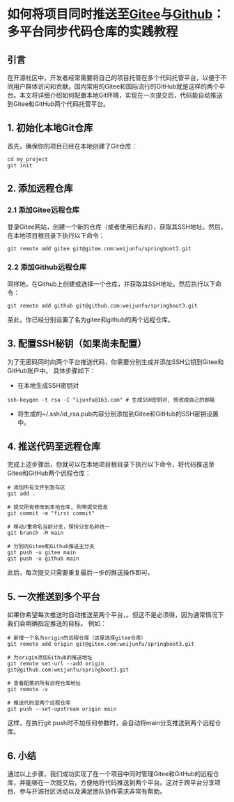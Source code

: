 
# 如何将项目同时推送至[Gitee](https://www.gitee.com)与[Github](https://www.github.com)：多平台同步代码仓库的实践教程

## 引言
在开源社区中，开发者经常需要将自己的项目托管在多个代码托管平台，以便于不同用户群体访问和贡献。国内常用的Gitee和国际流行的GitHub就是这样的两个平台。本文将详细介绍如何配置本地Git环境，实现在一次提交后，代码能自动推送到Gitee和GitHub两个代码托管平台。

## 1. 初始化本地Git仓库
首先，确保你的项目已经在本地创建了Git仓库：
```shell
cd my_project
git init
```

## 2. 添加远程仓库

### 2.1 添加Gitee远程仓库
登录Gitee网站，创建一个新的仓库（或者使用已有的），获取其SSH地址。然后，在本地项目根目录下执行以下命令：
```shell
git remote add gitee git@gitee.com:weijunfu/springboot3.git
```

### 2.2 添加Github远程仓库
同样地，在Github上创建或选择一个仓库，并获取其SSH地址。然后执行以下命令：
```shell
git remote add github git@github.com:weijunfu/springboot3.git
```

至此，你已经分别设置了名为gitee和github的两个远程仓库。

## 3. 配置SSH秘钥（如果尚未配置）

为了无密码同时向两个平台推送代码，你需要分别生成并添加SSH公钥到Gitee和GitHub账户中。
具体步骤如下：
+ 在本地生成SSH密钥对
```shell
ssh-keygen -t rsa -C "ijunfu@163.com" # 生成SSH密钥对, 修改成自己的邮箱
```
+ 将生成的~/.ssh/id_rsa.pub内容分别添加到Gitee和GitHub的SSH密钥设置中。

## 4. 推送代码至远程仓库
完成上述步骤后，你就可以在本地项目根目录下执行以下命令，将代码推送至Gitee和GitHub两个远程仓库：
```shell
# 添加所有文件到暂存区
git add .

# 提交所有修改到本地仓库, 附带提交信息
git commit -m "first commit"

# 移动/重命名当前分支，保持分支名称统一
git branch -M main

# 分别向Gitee和Github推送主分支
git push -u gitee main
git push -u github main
```

此后，每次提交只需要重复最后一步的推送操作即可。

## 5. 一次推送到多个平台
如果你希望每次推送时自动推送至两个平台，。但这不是必须得，因为通常情况下我们会明确指定推送的目标。
例如：
```shell
# 新增一个名为origin的远程仓库（这里选择gitee仓库）
git remote add origin git@gitee.com:weijunfu/springboot3.git

# 为origin添加Github的推送地址
git remote set-url --add origin git@github.com:weijunfu/springboot3.git

# 查看配置的所有远程仓库地址
git remote -v

# 推送代码至两个远程仓库
git push --set-upstream origin main
```
这样，在执行git push时不加任何参数时，会自动将main分支推送到两个远程仓库。

## 6. 小结
通过以上步骤，我们成功实现了在一个项目中同时管理Gitee和GitHub的远程仓库，并能够在一次提交后，方便地将代码推送到两个平台。这对于跨平台分享项目、参与开源社区活动以及满足团队协作需求非常有帮助。